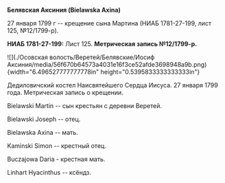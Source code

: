 **Белявская Аксиния (Bielawska Axina)**

27 января 1799 г -- крещение сына Мартина (НИАБ 1781-27-199, лист 125,
№12/1799-р).

**НИАБ 1781-27-199:** Лист 125. **Метрическая запись №12/1799-р.**

![](./Осовская волость/Веретей/Белявские/Иосиф Аксиния/media/56f670b64573a4031e16f3ce52afde3698948a9b.png){width="6.496527777777778in"
height="0.5395833333333333in"}

Дедиловичский костел Наисвятейшего Сердца Иисуса. 27 января 1799 года.
Метрическая запись о крещении.

Bielawski Martin -- сын крестьян с деревни Веретей.

Bielawski Joseph -- отец.

Bielawska Axina -- мать.

Kaminski Simon -- крестный отец.

Buczajowa Daria - крестная мать.

Linhart Hyacinthus -- ксёндз.
